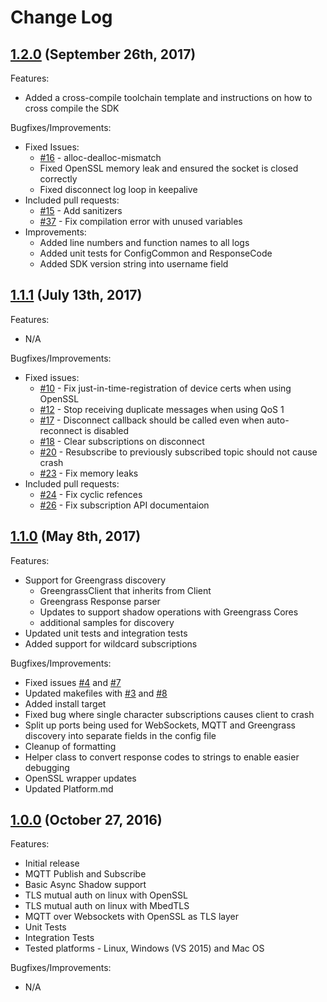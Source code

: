 # Change Log

## [1.2.0](https://github.com/aws/aws-iot-device-sdk-cpp/releases/tag/v1.2.0) (September 26th, 2017)

Features:
  - Added a cross-compile toolchain template and instructions on how to cross compile the SDK
  
Bugfixes/Improvements:
  - Fixed Issues:
    - [#16](https://github.com/aws/aws-iot-device-sdk-cpp/issues/16) - alloc-dealloc-mismatch
    - Fixed OpenSSL memory leak and ensured the socket is closed correctly 
    - Fixed disconnect log loop in keepalive 
  - Included pull requests:
    - [#15](https://github.com/aws/aws-iot-device-sdk-cpp/pull/15) - Add sanitizers
    - [#37](https://github.com/aws/aws-iot-device-sdk-cpp/pull/37) - Fix compilation error with unused variables
  - Improvements:
    - Added line numbers and function names to all logs
    - Added unit tests for ConfigCommon and ResponseCode
    - Added SDK version string into username field

## [1.1.1](https://github.com/aws/aws-iot-device-sdk-cpp/releases/tag/v1.1.1) (July 13th, 2017)

Features:
  - N/A

Bugfixes/Improvements:
  - Fixed issues:
    - [#10](https://github.com/aws/aws-iot-device-sdk-cpp/issues/10) - Fix just-in-time-registration of device certs when using OpenSSL
    - [#12](https://github.com/aws/aws-iot-device-sdk-cpp/issues/12) - Stop receiving duplicate messages when using QoS 1 
    - [#17](https://github.com/aws/aws-iot-device-sdk-cpp/issues/17) - Disconnect callback should be called even when auto-reconnect is disabled
    - [#18](https://github.com/aws/aws-iot-device-sdk-cpp/issues/18) - Clear subscriptions on disconnect 
    - [#20](https://github.com/aws/aws-iot-device-sdk-cpp/issues/20) - Resubscribe to previously subscribed topic should not cause crash 
    - [#23](https://github.com/aws/aws-iot-device-sdk-cpp/issues/23) - Fix memory leaks
  - Included pull requests:
    - [#24](https://github.com/aws/aws-iot-device-sdk-cpp/pull/24) - Fix cyclic refences
    - [#26](https://github.com/aws/aws-iot-device-sdk-cpp/pull/26) - Fix subscription API documentaion
  
## [1.1.0](https://github.com/aws/aws-iot-device-sdk-cpp/releases/tag/v1.1.0) (May 8th, 2017)
 
Features:
  - Support for Greengrass discovery
    - GreengrassClient that inherits from Client
    - Greengrass Response parser
    - Updates to support shadow operations with Greengrass Cores
    - additional samples for discovery
  - Updated unit tests and integration tests
  - Added support for wildcard subscriptions
 
 
Bugfixes/Improvements:
  - Fixed issues [#4](https://github.com/aws/aws-iot-device-sdk-cpp/issues/4) and [#7](https://github.com/aws/aws-iot-device-sdk-cpp/issues/7)
  - Updated makefiles with [#3](https://github.com/aws/aws-iot-device-sdk-cpp/pull/3) and [#8](https://github.com/aws/aws-iot-device-sdk-cpp/pull/8)
  - Added install target
  - Fixed bug where single character subscriptions causes client to crash
  - Split up ports being used for WebSockets, MQTT and Greengrass discovery into separate fields in the config file
  - Cleanup of formatting
  - Helper class to convert response codes to strings to enable easier debugging
  - OpenSSL wrapper updates
  - Updated Platform.md
 
## [1.0.0](https://github.com/aws/aws-iot-device-sdk-cpp/releases/tag/v1.0.0) (October 27, 2016)
 
Features:
  - Initial release
  - MQTT Publish and Subscribe
  - Basic Async Shadow support
  - TLS mutual auth on linux with OpenSSL
  - TLS mutual auth on linux with MbedTLS
  - MQTT over Websockets with OpenSSL as TLS layer
  - Unit Tests
  - Integration Tests
  - Tested platforms - Linux, Windows (VS 2015) and Mac OS

Bugfixes/Improvements:
  - N/A
